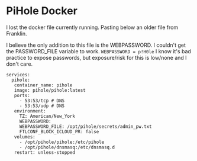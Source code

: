 # PiHole Docker

I lost the docker file currently running. Pasting below an older file from Franklin.

I believe the only addition to this file is the WEBPASSWORD. I couldn't get the PASSWORD_FILE variable to work.
```WEBPASSWORD = p!H0le```
I know it's bad practice to expose passwords, but exposure/risk for this is low/none and I don't care.

```
services:
  pihole:
   container_name: pihole
   image: pihole/pihole:latest
   ports:
     - 53:53/tcp # DNS
     - 53:53/udp # DNS
   environment:
     TZ: American/New_York
     WEBPASSWORD:
     WEBPASSWORD_FILE: /opt/pihole/secrets/admin_pw.txt
     FTLCONF_BLOCK_ICLOUD_PR: false
   volumes:
     - /opt/pihole/pihole:/etc/pihole
     - /opt/pihole/dnsmasq:/etc/dnsmasq.d
   restart: unless-stopped
```
